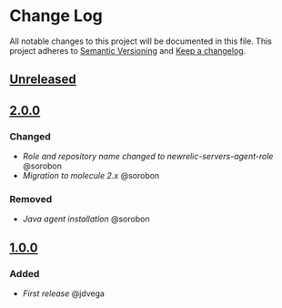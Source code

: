 ﻿# Change Log
All notable changes to this project will be documented in this file.
This project adheres to [Semantic Versioning](http://semver.org/) and [Keep a changelog](https://github.com/olivierlacan/keep-a-changelog).

## [Unreleased](https://github.com/idealista/newrelic-servers-agent-role/tree/develop)

## [2.0.0](https://github.com/idealista/newrelic-servers-agent-role/releases/tag/2.0.0)
### Changed
- *Role and repository name changed to newrelic-servers-agent-role* @sorobon
- *Migration to molecule 2.x* @sorobon
### Removed
- *Java agent installation* @sorobon

## [1.0.0](https://github.com/idealista/newrelic-servers-agent-role/releases/tag/1.0.0)
### Added
- *First release* @jdvega

